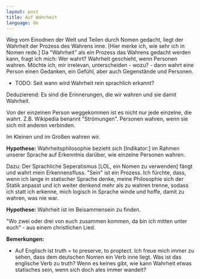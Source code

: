 ```yaml
---
layout: post
title: Auf Wahrheit
language: de
---
```


Weg vom Einodnen der Welt und Teilen durch Nomen gedacht, liegt der Wahrheit der Prozess des Wahrens inne. [Hier merke ich, wie sehr ich in Nomen rede.]
Da "Wahrheit" als ein Prozess das Wahrens gedacht werden kann, fragt ich mich: Wer wahrt?
Wahrheit geschieht, wenn Personen wahren. 
Möchte ich, mir irrelevan, unterscheiden - wozu? - dann wahrt eine Person einen Gedanken, ein Gefühl, aber auch Gegenstände und Personen. 

- TODO: Seit wann wird Wahrheit rein sprachlich erkannt?

Deduzierend: Es sind die Erinnerungen, die wir wahren und sie damit Wahrheit.

Von der einzelnen Person weggekommen ist es nicht nur jede einzelne, die wahrt. Z.B. Wikipedia benannt "Strömungen". Personen wahren, wenn sie sich mit anderen verbinden.

Im Kleinen und im Großen wahren wir.

**Hypothese:** Wahrheitsphilosophie bezieht sich [Indikator:] im Rahmen unserer Sprache auf Erkenntnis darüber, wie einzelne Personen wahren.

Dazu: Der Sprachliche Seperatismus [LOL, ein Nomen zu verwenden] fängt und wahrt mein Erkennensfluss. "Sein" ist ein Prozess. Ich fürchte, dass, wenn ich lange in statischer Sprache denke, meine Philosophie sich der Statik anpasst und ich weiter denkend mehr als zu wahren trenne, sodass ich statt ich erkenne, mich logisch in Sprache winde und hoffe, damit zu wahren, was nie war.

**Hypothese:** Wahrheit ist im Beisammensein zu finden.

"Wo zwei oder drei von euch zusammen kommen, da bin ich mitten unter euch" - aus einem christlichen Lied.



**Bemerkungen:**

- Auf Englisch ist truth = to preserve, to proptect. Ich freue mich immer zu sehen, dass dem deutschen Nomen ein Verb inne liegt. Was ist das englische Verb zu truth? Wenn es keines gibt, wie kann Wahrheit etwas statisches sein, wenn sich doch ales immer wandelt?
